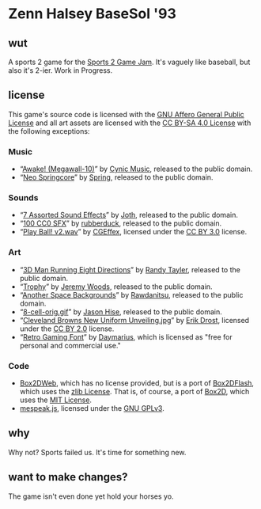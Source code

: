 # Zenn Halsey BaseSol '93
## wut
A sports 2 game for the [Sports 2 Game Jam](https://itch.io/jam/sports-2). It's vaguely like baseball, but also it's 2-ier. Work in Progress.
## license
This game's source code is licensed with the [GNU Affero General Public License](https://www.gnu.org/licenses/agpl-3.0.en.html) and all art assets are licensed with the [CC BY-SA 4.0 License](https://creativecommons.org/licenses/by-sa/4.0/legalcode) with the following exceptions:

### Music
* “[Awake! (Megawall-10)](https://opengameart.org/content/awake-megawall-10)” by [Cynic Music](https://cynicmusic.com/), released to the public domain.
* “[Neo Springcore](https://opengameart.org/content/neo-springcore)” by [Spring](https://opengameart.org/users/spring), released to the public domain.

### Sounds
* “[7 Assorted Sound Effects](https://opengameart.org/content/7-assorted-sound-effects-menu-level-up)” by [Joth](https://twitter.com/Joth_Music), released to the public domain.
* “[100 CC0 SFX](https://opengameart.org/content/100-cc0-sfx)” by [rubberduck](https://opengameart.org/users/rubberduck), released to the public domain.
* “[Play Ball! v2.wav](https://freesound.org/people/CGEffex/sounds/101135/)” by [CGEffex](https://freesound.org/people/CGEffex/), licensed under the [CC BY 3.0](https://creativecommons.org/licenses/by/3.0/) license.

### Art
* “[3D Man Running Eight Directions](https://opengameart.org/content/spritesheet-3d-man-running-eight-directions)” by [Randy Tayler](randytayler.com), released to the public domain.
* “[Trophy](https://opengameart.org/content/trophy)” by [Jeremy Woods](https://opengameart.org/users/jeremywoods), released to the public domain.
* “[Another Space Backgrounds](https://opengameart.org/content/another-space-backgrounds-0)” by [Rawdanitsu](https://opengameart.org/users/rawdanitsu), released to the public domain.
* “[8-cell-orig.gif](https://commons.wikimedia.org/wiki/File:8-cell-orig.gif)” by [Jason Hise](https://commons.wikimedia.org/wiki/User:JasonHise), released to the public domain.
* “[Cleveland Browns New Uniform Unveiling.jpg](https://en.wikipedia.org/wiki/File:Cleveland_Browns_New_Uniform_Unveiling_(16947116187).jpg)” by [Erik Drost](https://www.flickr.com/people/62091376@N03), licensed under the [CC BY 2.0](https://creativecommons.org/licenses/by/2.0/deed.en) license.
* “[Retro Gaming Font](https://www.dafont.com/retro-gaming.font)” by [Daymarius](https://www.creativefabrica.com/designer/Daymarius), which is licensed as "free for personal and commercial use."

### Code
* [Box2DWeb](https://github.com/hecht-software/box2dweb), which has no license provided, but is a port of [Box2DFlash](https://sourceforge.net/projects/box2dflash/), which uses the [zlib License](https://zlib.net/zlib_license.html). That is, of course, a port of [Box2D](https://github.com/erincatto/box2d), which uses the [MIT License](https://github.com/erincatto/box2d/blob/master/LICENSE).
* [mespeak.js](https://www.masswerk.at/mespeak/), licensed under the [GNU GPLv3](https://www.gnu.org/licenses/gpl-3.0.en.html).

## why
Why not? Sports failed us. It's time for something new.

## want to make changes?
The game isn't even done yet hold your horses yo.